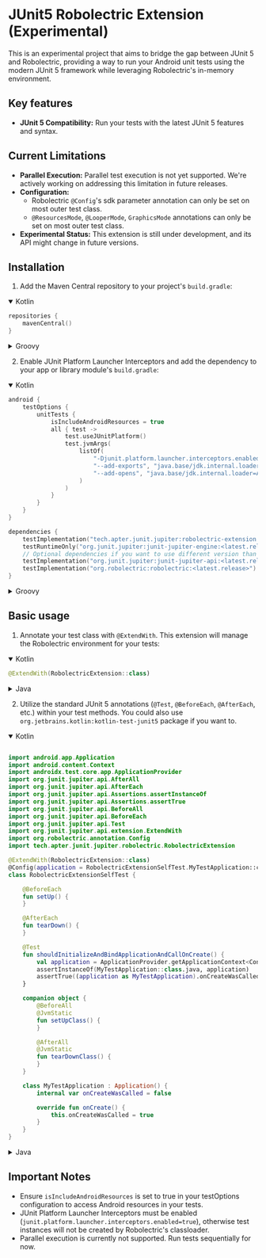 # JUnit5 Robolectric Extension (Experimental)

This is an experimental project that aims to bridge the gap between JUnit 5 and Robolectric,
providing a way to run your
Android unit tests using the modern JUnit 5 framework while leveraging Robolectric's
in-memory environment.

## Key features

* **JUnit 5 Compatibility:** Run your tests with the latest JUnit 5 features and syntax.

## Current Limitations

* **Parallel Execution:** Parallel test execution is not yet supported. We're actively working on
  addressing this limitation in future releases.
* **Configuration:**
  * Robolectric `@Config`'s sdk parameter annotation can only be set on most outer test class.
  * `@ResourcesMode`, `@LooperMode`, `GraphicsMode` annotations can only be set on most outer test class.
* **Experimental Status:** This extension is still under development, and its API might change in
  future versions.

## Installation

1. Add the Maven Central repository to your project's `build.gradle`:

<details open>
<summary>Kotlin</summary>

```kotlin
repositories {
    mavenCentral()
}
```

</details>

<details>
<summary>Groovy</summary>

```groovy
repositories {
    mavenCentral()
}
```

</details>

2. Enable JUnit Platform Launcher Interceptors and add the dependency to your app or library
   module's `build.gradle`:

<details open>
<summary>Kotlin</summary>

```kotlin
android {
    testOptions {
        unitTests {
            isIncludeAndroidResources = true
            all { test ->
                test.useJUnitPlatform()
                test.jvmArgs(
                    listOf(
                        "-Djunit.platform.launcher.interceptors.enabled=true",
                        "--add-exports", "java.base/jdk.internal.loader=ALL-UNNAMED",
                        "--add-opens", "java.base/jdk.internal.loader=ALL-UNNAMED",
                    )
                )
            }
        }
    }
}

dependencies {
    testImplementation("tech.apter.junit.jupiter:robolectric-extension:<latest.release>")
    testRuntimeOnly("org.junit.jupiter:junit-jupiter-engine:<latest.release>") // JUnit 5 Jupiter Engine
    // Optional dependencies if you want to use different version than used by the extension
    testImplementation("org.junit.jupiter:junit-jupiter-api:<latest.release>") // Latest JUnit 5 Jupiter API
    testImplementation("org.robolectric:robolectric:<latest.release>") // Latest Robolectric version
}
```

</details>

<details>
<summary>Groovy</summary>

```groovy
android {
    testOptions {
        unitTests {
            includeAndroidResources = true
            all {
                useJUnitPlatform()
                jvmArgs(
                    '-Djunit.platform.launcher.interceptors.enabled=true',
                    '--add-exports', 'java.base/jdk.internal.loader=ALL-UNNAMED',
                    '--add-opens', 'java.base/jdk.internal.loader=ALL-UNNAMED',
                )
            }
        }
    }
}

dependencies {
    testImplementation 'tech.apter.junit.jupiter:robolectric-extension:<latest.release>'
    testRuntimeOnly 'org.junit.jupiter:junit-jupiter-engine:<latest.release>'
    // Latest JUnit 5 Jupiter Engine
    // Optional dependencies if you want to use different versions than used by the extension
    testImplementation 'org.junit.jupiter:junit-jupiter-api:<latest.release>' // Latest JUnit 5 Jupiter API
    testImplementation 'org.robolectric:robolectric:<latest.release>' // Latest Robolectric version
}
```

</details>

## Basic usage

1. Annotate your test class with `@ExtendWith`. This extension will manage the Robolectric
   environment for your tests:

<details open>
<summary>Kotlin</summary>

```kotlin
@ExtendWith(RobolectricExtension::class)
```

</details>

<details>
<summary>Java</summary>

```java
@ExtendWith(RobolectricExtension.class)
```

</details>

2. Utilize the standard JUnit 5 annotations (`@Test`, `@BeforeEach`, `@AfterEach`, etc.) within your
   test methods. You
   could also use `org.jetbrains.kotlin:kotlin-test-junit5` package if you want to.

<details open>
<summary>Kotlin</summary>

```kotlin

import android.app.Application
import android.content.Context
import androidx.test.core.app.ApplicationProvider
import org.junit.jupiter.api.AfterAll
import org.junit.jupiter.api.AfterEach
import org.junit.jupiter.api.Assertions.assertInstanceOf
import org.junit.jupiter.api.Assertions.assertTrue
import org.junit.jupiter.api.BeforeAll
import org.junit.jupiter.api.BeforeEach
import org.junit.jupiter.api.Test
import org.junit.jupiter.api.extension.ExtendWith
import org.robolectric.annotation.Config
import tech.apter.junit.jupiter.robolectric.RobolectricExtension

@ExtendWith(RobolectricExtension::class)
@Config(application = RobolectricExtensionSelfTest.MyTestApplication::class)
class RobolectricExtensionSelfTest {

    @BeforeEach
    fun setUp() {
    }

    @AfterEach
    fun tearDown() {
    }

    @Test
    fun shouldInitializeAndBindApplicationAndCallOnCreate() {
        val application = ApplicationProvider.getApplicationContext<Context>()
        assertInstanceOf(MyTestApplication::class.java, application)
        assertTrue((application as MyTestApplication).onCreateWasCalled)
    }

    companion object {
        @BeforeAll
        @JvmStatic
        fun setUpClass() {
        }

        @AfterAll
        @JvmStatic
        fun tearDownClass() {
        }
    }

    class MyTestApplication : Application() {
        internal var onCreateWasCalled = false

        override fun onCreate() {
            this.onCreateWasCalled = true
        }
    }
}

```

</details>

<details>
<summary>Java</summary>

```java

import android.app.Application;

import androidx.test.core.app.ApplicationProvider;

import org.junit.jupiter.api.AfterAll;
import org.junit.jupiter.api.AfterEach;
import org.junit.jupiter.api.Assertions.assertInstanceOf;
import org.junit.jupiter.api.Assertions.assertTrue;
import org.junit.jupiter.api.BeforeAll;
import org.junit.jupiter.api.BeforeEach;
import org.junit.jupiter.api.Test;
import org.junit.jupiter.api.extension.ExtendWith;
import org.robolectric.annotation.Config;

import tech.apter.junit.jupiter.robolectric.RobolectricExtension;

import static org.junit.jupiter.api.Assertions.assertInstanceOf;
import static org.junit.jupiter.api.Assertions.assertTrue;

@ExtendWith(RobolectricExtension.class)
@Config(application = RobolectricExtensionSelfTest.MyTestApplication::class)
public class RobolectricExtensionSelfTest {

    @BeforeEach
    public void setUp() {
    }

    @AfterEach
    public void tearDown() {
    }

    @Test
    public void shouldInitializeAndBindApplicationAndCallOnCreate() {
        final Application application = ApplicationProvider.getApplicationContext();
        assertInstanceOf(MyTestApplication.class, application);
        assertTrue(((MyTestApplication) application).onCreateWasCalled);
    }

    @BeforeAll
    public static void setUpClass() {
    }

    @AfterAll
    public static void tearDownClass() {
    }

    static class MyTestApplication extends Application {
        public boolean onCreateWasCalled = false;

        @Override
        public void onCreate() {
            this.onCreateWasCalled = true;
        }
    }
}

```

</details>

## Important Notes

* Ensure `isIncludeAndroidResources` is set to true in your testOptions configuration to access
  Android resources in your tests.
* JUnit Platform Launcher Interceptors must be
  enabled (`junit.platform.launcher.interceptors.enabled=true`), otherwise
  test instances will not be created by Robolectric's classloader.
* Parallel execution is currently not supported. Run tests sequentially for now.

